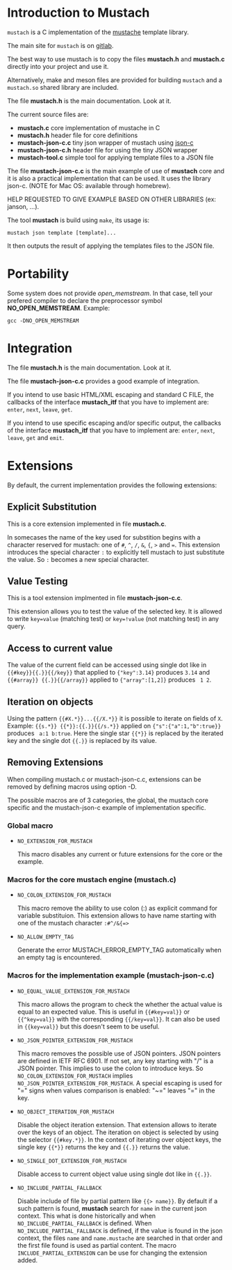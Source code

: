 Introduction to Mustach
=======================

`mustach` is a C implementation of the [mustache](http://mustache.github.io "main site for mustache") template library.

The main site for `mustach` is on [gitlab](https://gitlab.com/jobol/mustach).

The best way to use mustach is to copy the files **mustach.h** and **mustach.c**
directly into your project and use it.

Alternatively, make and meson files are provided for building `mustach` and a
`mustach.so` shared library are included.

The file **mustach.h** is the main documentation. Look at it.

The current source files are:

- **mustach.c** core implementation of mustache in C
- **mustach.h** header file for core definitions
- **mustach-json-c.c** tiny json wrapper of mustach using [json-c](https://github.com/json-c/json-c)
- **mustach-json-c.h** header file for using the tiny JSON wrapper
- **mustach-tool.c** simple tool for applying template files to a JSON file

The file **mustach-json-c.c** is the main example of use of **mustach** core
and it is also a practical implementation that can be used. It uses the library
json-c. (NOTE for Mac OS: available through homebrew).

HELP REQUESTED TO GIVE EXAMPLE BASED ON OTHER LIBRARIES (ex: janson, ...).

The tool **mustach** is build using `make`,  its usage is:

    mustach json template [template]...

It then outputs the result of applying the templates files to the JSON file.

Portability
===========

Some system does not provide *open_memstream*. In that case, tell your
prefered compiler to declare the preprocessor symbol **NO_OPEN_MEMSTREAM**.
Example:

	gcc -DNO_OPEN_MEMSTREAM

Integration
===========

The file **mustach.h** is the main documentation. Look at it.

The file **mustach-json-c.c** provides a good example of integration.

If you intend to use basic HTML/XML escaping and standard C FILE, the callbacks
of the interface **mustach_itf** that you have to implement are:
`enter`, `next`, `leave`, `get`.

If you intend to use specific escaping and/or specific output, the callbacks
of the interface **mustach_itf** that you have to implement are:
`enter`, `next`, `leave`, `get` and `emit`.

Extensions
==========

By default, the current implementation provides the following extensions:

Explicit Substitution
---------------------

This is a core extension implemented in file **mustach.c**.

In somecases the name of the key used for substition begins with a
character reserved for mustach: one of `#`, `^`, `/`, `&`, `{`, `>` and `=`.
This extension introduces the special character `:` to explicitly
tell mustach to just substitute the value. So `:` becomes a new special
character.

Value Testing
-------------

This is a tool extension implmented in file **mustach-json-c.c**.

This extension allows you to test the value of the selected key.
It is allowed to write `key=value` (matching test) or `key=!value`
(not matching test) in any query.

Access to current value
-----------------------

The value of the current field can be accessed using single dot like
in `{{#key}}{{.}}{{/key}}` that applied to `{"key":3.14}` produces `3.14`
and `{{#array}} {{.}}{{/array}}` applied to `{"array":[1,2]}` produces
` 1 2`.

Iteration on objects
--------------------

Using the pattern `{{#X.*}}...{{/X.*}}` it is possible to iterate on
fields of `X`. Example: `{{s.*}} {{*}}:{{.}}{{/s.*}}` applied on
`{"s":{"a":1,"b":true}}` produces ` a:1 b:true`. Here the single star
`{{*}}` is replaced by the iterated key and the single dot `{{.}}` is
replaced by its value.

Removing Extensions
-------------------

When compiling mustach.c or mustach-json-c.c,
extensions can be removed by defining macros
using option -D.

The possible macros are of 3 categories, the global,
the mustach core specific and the mustach-json-c example
of implementation specific.

### Global macro

- `NO_EXTENSION_FOR_MUSTACH`

  This macro disables any current or future
  extensions for the core or the example.

### Macros for the core mustach engine (mustach.c)

- `NO_COLON_EXTENSION_FOR_MUSTACH`

  This macro remove the ability to use colon (:)
  as explicit command for variable substituion.
  This extension allows to have name starting
  with one of the mustach character `:#^/&{=>`

- `NO_ALLOW_EMPTY_TAG`

  Generate the error MUSTACH_ERROR_EMPTY_TAG automatically
  when an empty tag is encountered.

### Macros for the implementation example (mustach-json-c.c)

- `NO_EQUAL_VALUE_EXTENSION_FOR_MUSTACH`

  This macro allows the program to check the whether
  the actual value is equal to an expected value.
  This is useful in `{{#key=val}}` or `{{^key=val}}`
  with the corresponding `{{/key=val}}`.
  It can also be used in `{{key=val}}` but this
  doesn't seem to be useful.

- `NO_JSON_POINTER_EXTENSION_FOR_MUSTACH`

  This macro removes the possible use of JSON pointers.
  JSON pointers are defined in IETF RFC 6901.
  If not set, any key starting with "/" is a JSON pointer.
  This implies to use the colon to introduce keys.
  So `NO_COLON_EXTENSION_FOR_MUSTACH` implies
  `NO_JSON_POINTER_EXTENSION_FOR_MUSTACH`.
  A special escaping is used for "=" signs when
  values comparison is enabled: "~=" leaves "=" in the key.

- `NO_OBJECT_ITERATION_FOR_MUSTACH`

  Disable the object iteration extension. That extension allows
  to iterate over the keys of an object. The iteration on object
  is selected by using the selector `{{#key.*}}`. In the context
  of iterating over object keys, the single key `{{*}}` returns the
  key and `{{.}}` returns the value.

- `NO_SINGLE_DOT_EXTENSION_FOR_MUSTACH`

  Disable access to current object value using single dot
  like in `{{.}}`.

- `NO_INCLUDE_PARTIAL_FALLBACK`

  Disable include of file by partial pattern like `{{> name}}`.
  By default if a such pattern is found, **mustach** search
  for `name` in the current json context. This what is done
  historically and when `NO_INCLUDE_PARTIAL_FALLBACK` is defined.
  When `NO_INCLUDE_PARTIAL_FALLBACK` is defined, if the value is
  found in the json context, the files `name` and `name.mustache`
  are searched in that order and the first file found is used
  as partial content. The macro `INCLUDE_PARTIAL_EXTENSION` can
  be use for changing the extension added.

